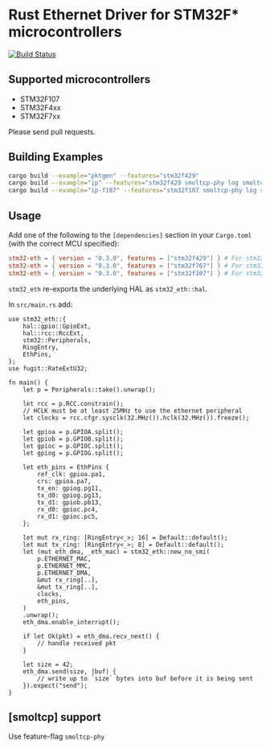# Rust Ethernet Driver for STM32F* microcontrollers

[![Build Status](https://travis-ci.org/stm32-rs/stm32-eth.svg?branch=master)](https://travis-ci.org/stm32-rs/stm32-eth)

## Supported microcontrollers

* STM32F107
* STM32F4xx
* STM32F7xx

Please send pull requests.

## Building Examples

```bash
cargo build --example="pktgen" --features="stm32f429"
cargo build --example="ip" --features="stm32f429 smoltcp-phy log smoltcp/socket-tcp smoltcp/socket-icmp smoltcp/log smoltcp/verbose"
cargo build --example="ip-f107" --features="stm32f107 smoltcp-phy log smoltcp/socket-tcp smoltcp/socket-icmp smoltcp/log smoltcp/verbose"
```

## Usage

Add one of the following to the `[dependencies]` section in your `Cargo.toml` (with the correct MCU specified):

```toml
stm32-eth = { version = "0.3.0", features = ["stm32f429"] } # For stm32f4xx-like MCUs
stm32-eth = { version = "0.3.0", features = ["stm32f767"] } # For stm32f7xx-like MCUs
stm32-eth = { version = "0.3.0", features = ["stm32f107"] } # For stm32f107
```

`stm32_eth` re-exports the underlying HAL as `stm32_eth::hal`.

In `src/main.rs` add:

```rust,no_run
use stm32_eth::{
    hal::gpio::GpioExt,
    hal::rcc::RccExt,
    stm32::Peripherals,
    RingEntry,
    EthPins,
};
use fugit::RateExtU32;

fn main() {
    let p = Peripherals::take().unwrap();

    let rcc = p.RCC.constrain();
    // HCLK must be at least 25MHz to use the ethernet peripheral
    let clocks = rcc.cfgr.sysclk(32.MHz()).hclk(32.MHz()).freeze();

    let gpioa = p.GPIOA.split();
    let gpiob = p.GPIOB.split();
    let gpioc = p.GPIOC.split();
    let gpiog = p.GPIOG.split();

    let eth_pins = EthPins {
        ref_clk: gpioa.pa1,
        crs: gpioa.pa7,
        tx_en: gpiog.pg11,
        tx_d0: gpiog.pg13,
        tx_d1: gpiob.pb13,
        rx_d0: gpioc.pc4,
        rx_d1: gpioc.pc5,
    };

    let mut rx_ring: [RingEntry<_>; 16] = Default::default();
    let mut tx_ring: [RingEntry<_>; 8] = Default::default();
    let (mut eth_dma, _eth_mac) = stm32_eth::new_no_smi(
        p.ETHERNET_MAC,
        p.ETHERNET_MMC,
        p.ETHERNET_DMA,
        &mut rx_ring[..],
        &mut tx_ring[..],
        clocks,
        eth_pins,
    )
    .unwrap();
    eth_dma.enable_interrupt();

    if let Ok(pkt) = eth_dma.recv_next() {
        // handle received pkt
    }

    let size = 42;
    eth_dma.send(size, |buf| {
        // write up to `size` bytes into buf before it is being sent
    }).expect("send");
}
```

## [smoltcp] support

Use feature-flag `smoltcp-phy`
